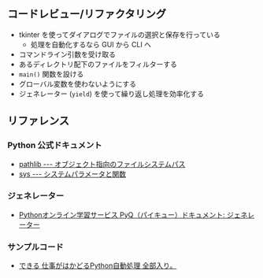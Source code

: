 
## コードレビュー/リファクタリング

* tkinter を使ってダイアログでファイルの選択と保存を行っている
  * 処理を自動化するなら GUI から CLI へ
* コマンドライン引数を受け取る
* あるディレクトリ配下のファイルをフィルターする
* `main()` 関数を設ける
* グローバル変数を使わないようにする
* ジェネレーター (`yield`) を使って繰り返し処理を効率化する

## リファレンス

### Python 公式ドキュメント

* [pathlib --- オブジェクト指向のファイルシステムパス](https://docs.python.org/ja/3/library/pathlib.html)
* [sys --- システムパラメータと関数](https://docs.python.org/ja/3/library/sys.html)

### ジェネレーター

* [Pythonオンライン学習サービス PyQ（パイキュー）ドキュメント: ジェネレーター](https://docs.pyq.jp/python/library/generator.html)

### サンプルコード 

* [できる 仕事がはかどるPython自動処理 全部入り。](https://book.impress.co.jp/books/1118101147)

